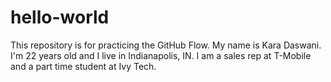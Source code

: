 # hello-world
This repository is for practicing the GitHub Flow.
My name is Kara Daswani. I'm 22 years old and I live in Indianapolis, IN. I am a sales rep at T-Mobile and a part time student at Ivy Tech.
